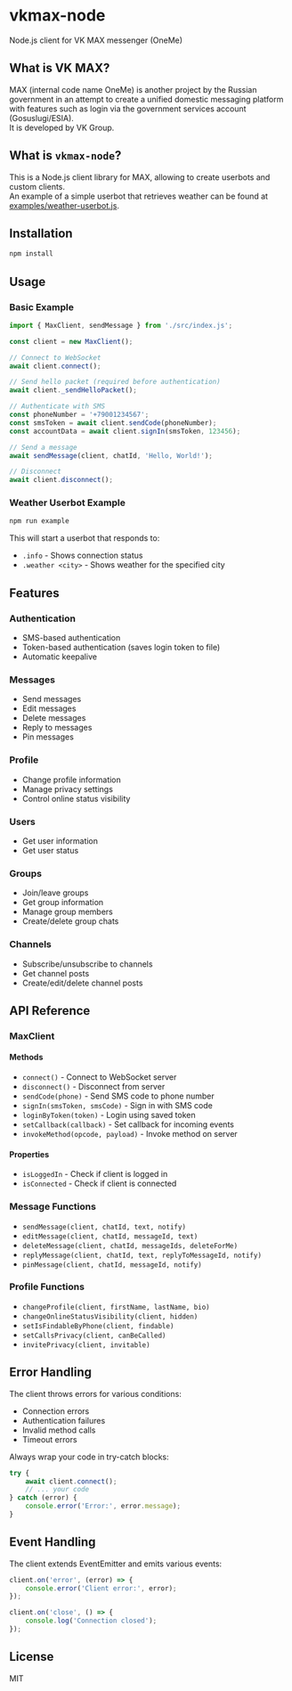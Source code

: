 # vkmax-node

Node.js client for VK MAX messenger (OneMe)

## What is VK MAX?
MAX (internal code name OneMe) is another project by the Russian government in an attempt to create a unified domestic messaging platform with features such as login via the government services account (Gosuslugi/ESIA).  
It is developed by VK Group.  

## What is `vkmax-node`?
This is a Node.js client library for MAX, allowing to create userbots and custom clients.  
An example of a simple userbot that retrieves weather can be found at [examples/weather-userbot.js](examples/weather-userbot.js).

## Installation
```bash
npm install
```

## Usage

### Basic Example
```javascript
import { MaxClient, sendMessage } from './src/index.js';

const client = new MaxClient();

// Connect to WebSocket
await client.connect();

// Send hello packet (required before authentication)
await client._sendHelloPacket();

// Authenticate with SMS
const phoneNumber = '+79001234567';
const smsToken = await client.sendCode(phoneNumber);
const accountData = await client.signIn(smsToken, 123456);

// Send a message
await sendMessage(client, chatId, 'Hello, World!');

// Disconnect
await client.disconnect();
```

### Weather Userbot Example
```bash
npm run example
```

This will start a userbot that responds to:
- `.info` - Shows connection status
- `.weather <city>` - Shows weather for the specified city

## Features

### Authentication
- SMS-based authentication
- Token-based authentication (saves login token to file)
- Automatic keepalive

### Messages
- Send messages
- Edit messages
- Delete messages
- Reply to messages
- Pin messages

### Profile
- Change profile information
- Manage privacy settings
- Control online status visibility

### Users
- Get user information
- Get user status

### Groups
- Join/leave groups
- Get group information
- Manage group members
- Create/delete group chats

### Channels
- Subscribe/unsubscribe to channels
- Get channel posts
- Create/edit/delete channel posts

## API Reference

### MaxClient

#### Methods
- `connect()` - Connect to WebSocket server
- `disconnect()` - Disconnect from server
- `sendCode(phone)` - Send SMS code to phone number
- `signIn(smsToken, smsCode)` - Sign in with SMS code
- `loginByToken(token)` - Login using saved token
- `setCallback(callback)` - Set callback for incoming events
- `invokeMethod(opcode, payload)` - Invoke method on server

#### Properties
- `isLoggedIn` - Check if client is logged in
- `isConnected` - Check if client is connected

### Message Functions
- `sendMessage(client, chatId, text, notify)`
- `editMessage(client, chatId, messageId, text)`
- `deleteMessage(client, chatId, messageIds, deleteForMe)`
- `replyMessage(client, chatId, text, replyToMessageId, notify)`
- `pinMessage(client, chatId, messageId, notify)`

### Profile Functions
- `changeProfile(client, firstName, lastName, bio)`
- `changeOnlineStatusVisibility(client, hidden)`
- `setIsFindableByPhone(client, findable)`
- `setCallsPrivacy(client, canBeCalled)`
- `invitePrivacy(client, invitable)`

## Error Handling

The client throws errors for various conditions:
- Connection errors
- Authentication failures
- Invalid method calls
- Timeout errors

Always wrap your code in try-catch blocks:

```javascript
try {
    await client.connect();
    // ... your code
} catch (error) {
    console.error('Error:', error.message);
}
```

## Event Handling

The client extends EventEmitter and emits various events:

```javascript
client.on('error', (error) => {
    console.error('Client error:', error);
});

client.on('close', () => {
    console.log('Connection closed');
});
```

## License

MIT 